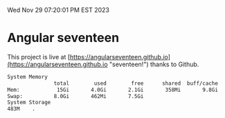Wed Nov 29 07:20:01 PM EST 2023

# Angular seventeen


This project is live at [https://angularseventeen.github.io](https://angularseventeen.github.io "seventeen!") thanks to Github.

```bash
System Memory
               total        used        free      shared  buff/cache   available
Mem:            15Gi       4.0Gi       2.1Gi       358Mi       9.8Gi        11Gi
Swap:          8.0Gi       462Mi       7.5Gi
System Storage
483M	.
```
```bash
